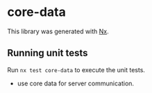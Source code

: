 # core-data

This library was generated with [Nx](https://nx.dev).

## Running unit tests

Run `nx test core-data` to execute the unit tests.

- use core data for server communication.